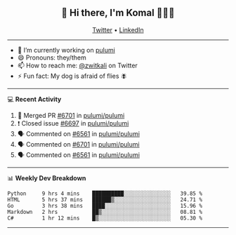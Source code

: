 <h2 align="center"> 👋 Hi there, I'm Komal 🧑🏾‍💻 </h2>
<p align="center">
    <a href="https://twitter.com/zwitkali">Twitter</a> •
    <a href="https://www.linkedin.com/in/komal-ali/">LinkedIn</a>
</p>

--------

- 🔭 I’m currently working on [pulumi](https://github.com/pulumi/pulumi)
- 😄 Pronouns: they/them
- 📫 How to reach me: [@zwitkali](https://twitter.com/zwitkali) on Twitter
- ⚡ Fun fact: My dog is afraid of flies 🪰

--------
💻 **Recent Activity**

<!--START_SECTION:activity-->
1. 🎉 Merged PR [#6701](https://github.com/pulumi/pulumi/pull/6701) in [pulumi/pulumi](https://github.com/pulumi/pulumi)
2. ❗️ Closed issue [#6697](https://github.com/pulumi/pulumi/issues/6697) in [pulumi/pulumi](https://github.com/pulumi/pulumi)
3. 🗣 Commented on [#6561](https://github.com/pulumi/pulumi/issues/6561) in [pulumi/pulumi](https://github.com/pulumi/pulumi)
4. 🗣 Commented on [#6701](https://github.com/pulumi/pulumi/issues/6701) in [pulumi/pulumi](https://github.com/pulumi/pulumi)
5. 🗣 Commented on [#6561](https://github.com/pulumi/pulumi/issues/6561) in [pulumi/pulumi](https://github.com/pulumi/pulumi)
<!--END_SECTION:activity-->

--------

📊 **Weekly Dev Breakdown**
<!--START_SECTION:waka-->
```text
Python     9 hrs 4 mins    ██████████░░░░░░░░░░░░░░░   39.85 % 
HTML       5 hrs 37 mins   ██████▒░░░░░░░░░░░░░░░░░░   24.71 % 
Go         3 hrs 38 mins   ████░░░░░░░░░░░░░░░░░░░░░   15.96 % 
Markdown   2 hrs           ██▒░░░░░░░░░░░░░░░░░░░░░░   08.81 % 
C#         1 hr 12 mins    █▒░░░░░░░░░░░░░░░░░░░░░░░   05.30 % 
```
<!--END_SECTION:waka-->

--------